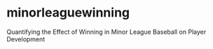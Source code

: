 # minorleaguewinning
Quantifying the Effect of Winning in Minor League Baseball on Player Development
